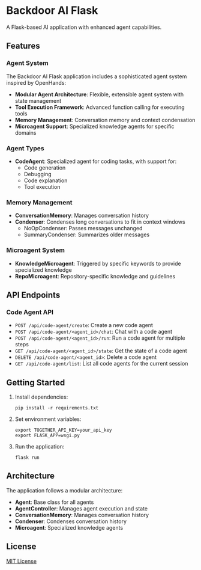# Backdoor AI Flask

A Flask-based AI application with enhanced agent capabilities.

## Features

### Agent System

The Backdoor AI Flask application includes a sophisticated agent system inspired by OpenHands:

- **Modular Agent Architecture**: Flexible, extensible agent system with state management
- **Tool Execution Framework**: Advanced function calling for executing tools
- **Memory Management**: Conversation memory and context condensation
- **Microagent Support**: Specialized knowledge agents for specific domains

### Agent Types

- **CodeAgent**: Specialized agent for coding tasks, with support for:
  - Code generation
  - Debugging
  - Code explanation
  - Tool execution

### Memory Management

- **ConversationMemory**: Manages conversation history
- **Condenser**: Condenses long conversations to fit in context windows
  - NoOpCondenser: Passes messages unchanged
  - SummaryCondenser: Summarizes older messages

### Microagent System

- **KnowledgeMicroagent**: Triggered by specific keywords to provide specialized knowledge
- **RepoMicroagent**: Repository-specific knowledge and guidelines

## API Endpoints

### Code Agent API

- `POST /api/code-agent/create`: Create a new code agent
- `POST /api/code-agent/<agent_id>/chat`: Chat with a code agent
- `POST /api/code-agent/<agent_id>/run`: Run a code agent for multiple steps
- `GET /api/code-agent/<agent_id>/state`: Get the state of a code agent
- `DELETE /api/code-agent/<agent_id>`: Delete a code agent
- `GET /api/code-agent/list`: List all code agents for the current session

## Getting Started

1. Install dependencies:
   ```
   pip install -r requirements.txt
   ```

2. Set environment variables:
   ```
   export TOGETHER_API_KEY=your_api_key
   export FLASK_APP=wsgi.py
   ```

3. Run the application:
   ```
   flask run
   ```

## Architecture

The application follows a modular architecture:

- **Agent**: Base class for all agents
- **AgentController**: Manages agent execution and state
- **ConversationMemory**: Manages conversation history
- **Condenser**: Condenses conversation history
- **Microagent**: Specialized knowledge agents

## License

[MIT License](LICENSE)


